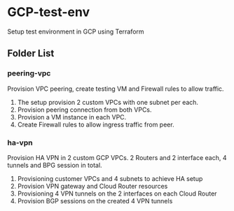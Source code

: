 # GCP-test-env
Setup test environment in GCP using Terraform


## Folder List

### peering-vpc
Provision VPC peering, create testing VM and Firewall rules to allow traffic.

1. The setup provision 2 custom VPCs with one subnet per each.
2. Provision peering connection from both VPCs.
3. Provision a VM instance in each VPC.
4. Create Firewall rules to allow ingress traffic from peer.


### ha-vpn
Provision HA VPN in 2 custom GCP VPCs. 2 Routers and 2 interface each, 4 tunnels and BPG session in total. 

1. Provisioning customer VPCs and 4 subnets to achieve HA setup
2. Provision VPN gateway and Cloud Router resources
3. Provisioning 4 VPN tunnels on the 2 interfaces on each Cloud Router
4. Provision BGP sessions on the created 4 VPN tunnels
